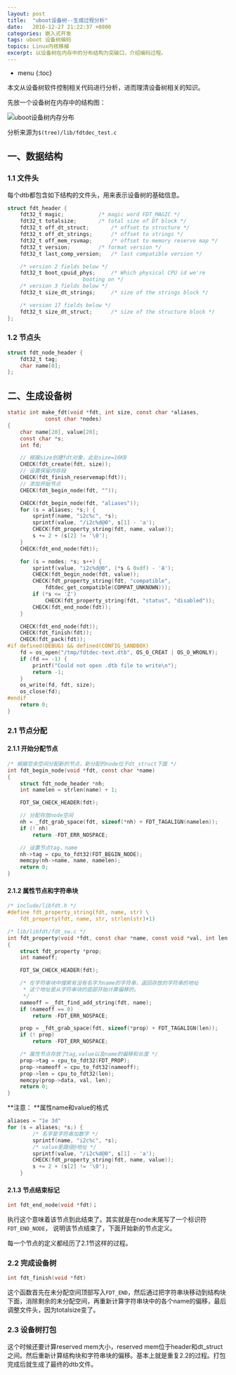 ```yaml
---
layout: post
title:  "uboot设备树--生成过程分析"
date:   2016-12-27 21:22:37 +0800
categories: 嵌入式开发
tags: uboot 设备树编码
topics: Linux内核移植
excerpt: 以设备树在内存中的分布结构为突破口，介绍编码过程。
---
```


* menu
{:toc}


本文从设备树软件控制相关代码进行分析，进而理清设备树相关的知识。

先放一个设备树在内存中的结构图：

![uboot设备树内存分布](http://img.blog.csdn.net/20161227152910656?watermark/2/text/aHR0cDovL2Jsb2cuY3Nkbi5uZXQvYWJjYW11cw==/font/5a6L5L2T/fontsize/400/fill/I0JBQkFCMA==/dissolve/70/gravity/SouthEast)

分析来源为`$(tree)/lib/fdtdec_test.c`

## 一、数据结构

### 1.1 文件头
每个dtb都包含如下结构的文件头，用来表示设备树的基础信息。

```c
struct fdt_header {
	fdt32_t magic;			 /* magic word FDT_MAGIC */
	fdt32_t totalsize;		 /* total size of DT block */
	fdt32_t off_dt_struct;		 /* offset to structure */
	fdt32_t off_dt_strings;		 /* offset to strings */
	fdt32_t off_mem_rsvmap;		 /* offset to memory reserve map */
	fdt32_t version;		 /* format version */
	fdt32_t last_comp_version;	 /* last compatible version */

	/* version 2 fields below */
	fdt32_t boot_cpuid_phys;	 /* Which physical CPU id we're
					    booting on */
	/* version 3 fields below */
	fdt32_t size_dt_strings;	 /* size of the strings block */

	/* version 17 fields below */
	fdt32_t size_dt_struct;		 /* size of the structure block */
};
```

### 1.2 节点头

```c
struct fdt_node_header {
	fdt32_t tag;
	char name[0];
};
```

## 二、生成设备树

```c
static int make_fdt(void *fdt, int size, const char *aliases,
		    const char *nodes)
{
	char name[20], value[20];
	const char *s;
	int fd;

	// 根据size创建fdt对象，此处size=16KB
	CHECK(fdt_create(fdt, size));
	// 设置保留内存段
	CHECK(fdt_finish_reservemap(fdt));
	// 添加开始节点
	CHECK(fdt_begin_node(fdt, ""));

	CHECK(fdt_begin_node(fdt, "aliases"));
	for (s = aliases; *s;) {
		sprintf(name, "i2c%c", *s);
		sprintf(value, "/i2c%d@0", s[1] - 'a');
		CHECK(fdt_property_string(fdt, name, value));
		s += 2 + (s[2] != '\0');
	}
	CHECK(fdt_end_node(fdt));

	for (s = nodes; *s; s++) {
		sprintf(value, "i2c%d@0", (*s & 0xdf) - 'A');
		CHECK(fdt_begin_node(fdt, value));
		CHECK(fdt_property_string(fdt, "compatible",
			fdtdec_get_compatible(COMPAT_UNKNOWN)));
		if (*s <= 'Z')
			CHECK(fdt_property_string(fdt, "status", "disabled"));
		CHECK(fdt_end_node(fdt));
	}

	CHECK(fdt_end_node(fdt));
	CHECK(fdt_finish(fdt));
	CHECK(fdt_pack(fdt));
#if defined(DEBUG) && defined(CONFIG_SANDBOX)
	fd = os_open("/tmp/fdtdec-text.dtb", OS_O_CREAT | OS_O_WRONLY);
	if (fd == -1) {
		printf("Could not open .dtb file to write\n");
		return -1;
	}
	os_write(fd, fdt, size);
	os_close(fd);
#endif
	return 0;
}
```

### 2.1 节点分配

#### 2.1.1 开始分配节点

```c
/* 根据空余空间分配新的节点，新分配的node位于dt_struct下面 */
int fdt_begin_node(void *fdt, const char *name)
{
	struct fdt_node_header *nh;
	int namelen = strlen(name) + 1;

	FDT_SW_CHECK_HEADER(fdt);

	// 分配存放node空间
	nh = _fdt_grab_space(fdt, sizeof(*nh) + FDT_TAGALIGN(namelen));
	if (! nh)
		return -FDT_ERR_NOSPACE;

	// 设置节点tag，name
	nh->tag = cpu_to_fdt32(FDT_BEGIN_NODE);
	memcpy(nh->name, name, namelen);
	return 0;
}
```

#### 2.1.2 属性节点和字符串块

```c
/* include/libfdt.h */
#define fdt_property_string(fdt, name, str) \
	fdt_property(fdt, name, str, strlen(str)+1)

/* lib/libfdt/fdt_sw.c */
int fdt_property(void *fdt, const char *name, const void *val, int len)
{
	struct fdt_property *prop;
	int nameoff;

	FDT_SW_CHECK_HEADER(fdt);

	/* 在字符串块中搜索有没有名字为name的字符串，返回存放的字符串的地址 
	 * 这个地址是从字符串块的底部开始计算偏移的。
	 */
	nameoff = _fdt_find_add_string(fdt, name);
	if (nameoff == 0)
		return -FDT_ERR_NOSPACE;

	prop = _fdt_grab_space(fdt, sizeof(*prop) + FDT_TAGALIGN(len));
	if (! prop)
		return -FDT_ERR_NOSPACE;

	/* 属性节点存放了tag,value以及name的偏移和长度 */
	prop->tag = cpu_to_fdt32(FDT_PROP);
	prop->nameoff = cpu_to_fdt32(nameoff);
	prop->len = cpu_to_fdt32(len);
	memcpy(prop->data, val, len);
	return 0;
}
```

**注意： **属性name和value的格式

```c
aliases = "1e 3d"
for (s = aliases; *s;) {
		/* 名字是字符串加数字 */
		sprintf(name, "i2c%c", *s);
		/* value是路径@地址 */
		sprintf(value, "/i2c%d@0", s[1] - 'a');
		CHECK(fdt_property_string(fdt, name, value));
		s += 2 + (s[2] != '\0');
	}
```

#### 2.1.3 节点结束标记

```c
int fdt_end_node(void *fdt)；
```
执行这个意味着该节点到此结束了。其实就是在node末尾写了一个标识符`FDT_END_NODE`， 说明该节点结束了，下面开始新的节点定义。

每一个节点的定义都经历了2.1节这样的过程。

### 2.2 完成设备树

```c
int fdt_finish(void *fdt)
```

这个函数首先在未分配空间顶部写入`FDT_END`，然后通过把字符串块移动到结构块下面，消除剩余的未分配空间，再重新计算字符串块中的各个name的偏移，最后调整文件头，因为totalsize变了。

### 2.3 设备树打包

这个时候还要计算reserved mem大小，reserved mem位于header和dt_struct之间。然后重新计算结构块和字符串块的偏移。基本上就是重复2.2的过程。打包完成后就生成了最终的dtb文件。

